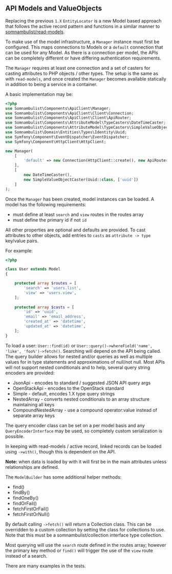 
## API Models and ValueObjects

Replacing the previous `1.X` `EntityLocator` is a new Model based approach that follows
the active record pattern and functions in a similar manner to [somnambulist/read-models](https://github.com/somnambulist-tech/read-models).

To make use of the model infrastructure, a `Manager` instance must first be configured.
This maps connections to Models or a `default` connection that can be used for any
Model. As there is a connection per model, the APIs can be completely different or have
differing authentication requirements.

The `Manager` requires at least one connection and a set of casters for casting attributes
to PHP objects / other types. The setup is the same as with `read-models`, and once created
the `Manager` becomes available statically in addition to being a service in a container.

A basic implementation may be:

```php
<?php
use Somnambulist\Components\ApiClient\Manager;
use Somnambulist\Components\ApiClient\Client\Connection;
use Somnambulist\Components\ApiClient\Client\ApiRouter;
use Somnambulist\Components\AttributeModel\TypeCasters\DateTimeCaster;
use Somnambulist\Components\AttributeModel\TypeCasters\SimpleValueObjectCaster;
use Somnambulist\Domain\Entities\Types\Identity\Uuid;
use Symfony\Component\EventDispatcher\EventDispatcher;
use Symfony\Component\HttpClient\HttpClient;

new Manager(
    [
        'default' => new Connection(HttpClient::create(), new ApiRouter(), new EventDispatcher()),
    ],
    [
        new DateTimeCaster(),
        new SimpleValueObjectCaster(Uuid::class, ['uuid'])
    ]   
);
```

Once the `Manager` has been created, model instances can be loaded. A model has the
following requirements:

 * must define at least `search` and `view` routes in the routes array
 * must define the primary id if not `id`

All other properties are optional and defaults are provided. To cast attributes to
other objects, add entries to `casts` as `attribute -> type` key/value pairs.

For example:

```php
<?php

class User extends Model
{

    protected array $routes = [
        'search' => 'users.list',
        'view' => 'users.view',
    ];
    
    protected array $casts = [
        'id' => 'uuid',
        'email' => 'email_address',
        'created_at' => 'datetime',
        'updated_at' => 'datetime',
    ];
}
```

To load a user: `User::find(id)` or `User::query()->whereField('name', 'like', 'foo%')->fetch()`.
Searching will depend on the API being called. The query builder allows for nested and/or 
queries as well as multiple values for in type statements and approximations of null/not null.
Most APIs will not support nested conditionals and to help, several query string encoders are
provided:

 * JsonApi - encodes to standard / suggested JSON API query args
 * OpenStackApi - encodes to the OpenStack standard
 * Simple - default, encodes 1.X type query strings
 * NestedArray - converts nested conditionals to an array structure maintaining all keys
 * CompoundNestedArray - use a compound operator:value instead of separate array keys

The query encoder class can be set on a per model basis and any `QueryEncoderInterface` may be
used, so completely custom serialization is possible.

In keeping with read-models / active record, linked records can be loaded using `->with()`,
though this is dependent on the API.

__Note:__ when data is loaded by with it will first be in the main attributes unless relationships
are defined.

The `ModelBuilder` has some additional helper methods:

 * find()
 * findBy()
 * findOneBy()
 * findOrFail()
 * fetchFirstOrFail()
 * fetchFirstOrNull()

By default calling `->fetch()` will return a Collection class. This can be overridden to a 
custom collection by setting the class for collections to use. Note that this must be a
somnambulist/collection interface type collection.

Most querying will use the `search` route defined in the routes array; however the primary
key method or `find()` will trigger the use of the `view` route instead of a search.


There are many examples in the tests.
